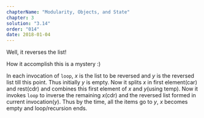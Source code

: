 ```yaml
---
chapterName: "Modularity, Objects, and State"
chapter: 3
solution: "3.14"
order: "014"
date: 2018-01-04 
---
```


Well, it reverses the list!

How it accomplish this is a mystery :)

In each invocation of `loop`,  *x* is the list to be reversed and *y* is the reversed list till this point. Thus initially *y* is empty. Now it splits *x* in first element(car) and rest(cdr) and combines this first element of *x* and *y*(using temp). Now it invokes `loop` to inverse the remaining *x*(cdr) and the reversed list formed in current invocation(*y*). Thus by the time, all the items go to *y*, *x* becomes empty and loop/recursion ends.

